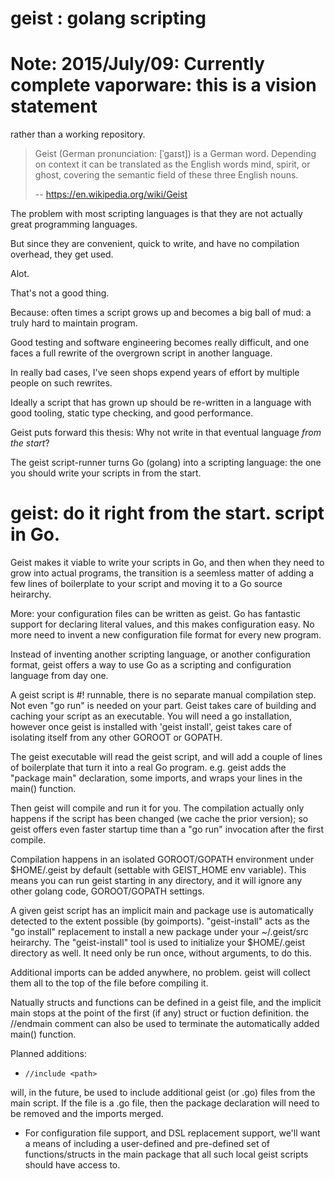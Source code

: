# geist : golang scripting

# Note: 2015/July/09: Currently complete vaporware: this is a vision statement
rather than a working repository.

> Geist (German pronunciation: [ˈɡaɪst]) is a German word.
> Depending on context it can be translated as the English
> words mind, spirit, or ghost, covering the semantic field
> of these three English nouns.
>
>    -- https://en.wikipedia.org/wiki/Geist

The problem with most scripting languages is that
they are not actually great programming languages.

But since they are convenient, quick to write,
and have no compilation overhead, they get used.

Alot.

That's not a good thing.

Because: often times a script grows up and becomes
a big ball of mud: a truly hard to maintain program.

Good testing and software engineering becomes really difficult,
and one faces a full rewrite of the overgrown
script in another language.

In really bad cases, I've seen shops expend years of effort by multiple people on such rewrites.

Ideally a script that has grown up should be re-written in a
language with good tooling, static type checking,
and good performance.

Geist puts forward this thesis: Why not write
in that eventual language *from the start*?

The geist script-runner turns Go (golang) into
a scripting language: the one you should write
your scripts in from the start.

# geist: do it right from the start. script in Go.

Geist makes it viable to write your scripts in
Go, and then when they need to grow into actual
programs, the transition is a seemless matter
of adding a few lines of boilerplate to your
script and moving it to a Go source heirarchy.

More: your configuration files can be written
as geist. Go has fantastic support for declaring
literal values, and this makes configuration easy. No more need
to invent a new configuration file format for
every new program.

Instead of inventing another scripting language,
or another configuration format, geist offers a way
to use Go as a scripting and configuration language
from day one.

A geist script is #! runnable, there is no separate
manual compilation step. Not even "go run" is needed
on your part. Geist takes care of building and caching
your script as an executable. You will need a
go installation, however once geist is installed
with 'geist install', geist takes care of isolating
itself from any other GOROOT or GOPATH.

The geist executable will read the geist script, and
will add a couple of lines of boilerplate that turn it into
a real Go program. e.g. geist adds the "package main"
declaration, some imports, and wraps your lines in
the main() function.

Then geist will compile and run it for you.
The compilation actually only happens if the script
has been changed (we cache the prior version); so
geist offers even faster startup time than a
"go run" invocation after the first compile.

Compilation happens in an isolated GOROOT/GOPATH
environment under $HOME/.geist by default (settable
with GEIST_HOME env variable). This means you can
run geist starting in any directory, and it will
ignore any other golang code, GOROOT/GOPATH settings.

A given geist script has an implicit main
and package use is automatically detected to the
extent possible (by goimports). "geist-install"
acts as the "go install" replacement to install
a new package under your ~/.geist/src heirarchy.
The "geist-install" tool is used to initialize
your $HOME/.geist directory as well. It need only
be run once, without arguments, to do this.

Additional imports can be added anywhere, no problem.
geist will collect them all to the top of the file
before compiling it.

Natually structs and functions can be defined in a geist
file, and the implicit main stops at the point
of the first (if any) struct or fuction definition.
the //endmain comment can also be used to terminate
the automatically added main() function.

Planned additions: 

 * ```//include <path>```

will, in the future, be used to include additional
geist (or .go) files from the main script. If the
file is a .go file, then the package declaration
will need to be removed and the imports merged.

 * For configuration file support, and DSL
replacement support, we'll want a means
of including a user-defined and pre-defined
set of functions/structs in the main package that
all such local geist scripts should have
access to.
